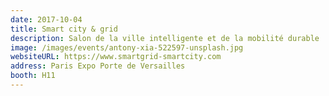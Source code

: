 ```yaml
---
date: 2017-10-04
title: Smart city & grid
description: Salon de la ville intelligente et de la mobilité durable
image: /images/events/antony-xia-522597-unsplash.jpg
websiteURL: https://www.smartgrid-smartcity.com
address: Paris Expo Porte de Versailles
booth: H11
---
```

